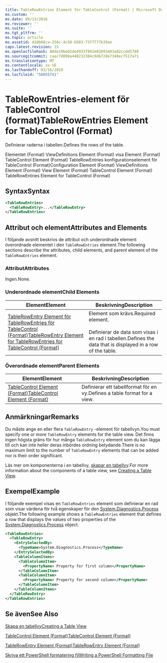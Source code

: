 ```yaml
---
title: TableRowEntries Element för TableControl (Format) | Microsoft Docs
ms.custom: ''
ms.date: 09/13/2016
ms.reviewer: ''
ms.suite: ''
ms.tgt_pltfrm: ''
ms.topic: article
ms.assetid: d10b68ca-256c-4c58-b503-73f7777b39ae
caps.latest.revision: 15
ms.openlocfilehash: 88de19be02de4933f892e02093403a82ccdd5788
ms.sourcegitcommit: caac7d098a448232304c9d6728e7340ec7517a71
ms.translationtype: MT
ms.contentlocale: sv-SE
ms.lasthandoff: 03/16/2019
ms.locfileid: "58055741"
---
```

# <a name="tablerowentries-element-for-tablecontrol-format"></a><span data-ttu-id="7b426-102">TableRowEntries-element för TableControl (format)</span><span class="sxs-lookup"><span data-stu-id="7b426-102">TableRowEntries Element for TableControl (Format)</span></span>

<span data-ttu-id="7b426-103">Definierar raderna i tabellen.</span><span class="sxs-lookup"><span data-stu-id="7b426-103">Defines the rows of the table.</span></span>

<span data-ttu-id="7b426-104">Elementet (Format) ViewDefinitions Element (Format) visa Element (Format) TableControl Element (Format) TableRowEntries konfigurationselement för TableControl (Format)</span><span class="sxs-lookup"><span data-stu-id="7b426-104">Configuration Element (Format) ViewDefinitions Element (Format) View Element (Format) TableControl Element (Format) TableRowEntries Element for TableControl (Format)</span></span>

## <a name="syntax"></a><span data-ttu-id="7b426-105">Syntax</span><span class="sxs-lookup"><span data-stu-id="7b426-105">Syntax</span></span>

```xml
<TableRowEntries>
  <TableRowEntry>...</TableRowEntry>
</TableRowEntries>
```

## <a name="attributes-and-elements"></a><span data-ttu-id="7b426-106">Attribut och element</span><span class="sxs-lookup"><span data-stu-id="7b426-106">Attributes and Elements</span></span>

<span data-ttu-id="7b426-107">I följande avsnitt beskrivs de attribut och underordnade element överordnade elementet i den `TableRowEntries` element.</span><span class="sxs-lookup"><span data-stu-id="7b426-107">The following sections describe the attributes, child elements, and parent element of the `TableRowEntries` element.</span></span>

### <a name="attributes"></a><span data-ttu-id="7b426-108">Attribut</span><span class="sxs-lookup"><span data-stu-id="7b426-108">Attributes</span></span>

<span data-ttu-id="7b426-109">Ingen.</span><span class="sxs-lookup"><span data-stu-id="7b426-109">None.</span></span>

### <a name="child-elements"></a><span data-ttu-id="7b426-110">Underordnade element</span><span class="sxs-lookup"><span data-stu-id="7b426-110">Child Elements</span></span>

|<span data-ttu-id="7b426-111">Element</span><span class="sxs-lookup"><span data-stu-id="7b426-111">Element</span></span>|<span data-ttu-id="7b426-112">Beskrivning</span><span class="sxs-lookup"><span data-stu-id="7b426-112">Description</span></span>|
|-------------|-----------------|
|[<span data-ttu-id="7b426-113">TableRowEntry Element för TableRowEntries för TableControl (Format)</span><span class="sxs-lookup"><span data-stu-id="7b426-113">TableRowEntry Element for TableRowEntries for TableControl (Format)</span></span>](./tablerowentry-element-for-tablerowentries-for-tablecontrol-format.md)|<span data-ttu-id="7b426-114">Element som krävs.</span><span class="sxs-lookup"><span data-stu-id="7b426-114">Required element.</span></span><br /><br /> <span data-ttu-id="7b426-115">Definierar de data som visas i en rad i tabellen.</span><span class="sxs-lookup"><span data-stu-id="7b426-115">Defines the data that is displayed in a row of the table.</span></span>|

### <a name="parent-elements"></a><span data-ttu-id="7b426-116">Överordnade element</span><span class="sxs-lookup"><span data-stu-id="7b426-116">Parent Elements</span></span>

|<span data-ttu-id="7b426-117">Element</span><span class="sxs-lookup"><span data-stu-id="7b426-117">Element</span></span>|<span data-ttu-id="7b426-118">Beskrivning</span><span class="sxs-lookup"><span data-stu-id="7b426-118">Description</span></span>|
|-------------|-----------------|
|[<span data-ttu-id="7b426-119">TableControl Element (Format)</span><span class="sxs-lookup"><span data-stu-id="7b426-119">TableControl Element (Format)</span></span>](./tablecontrol-element-format.md)|<span data-ttu-id="7b426-120">Definierar ett tabellformat för en vy.</span><span class="sxs-lookup"><span data-stu-id="7b426-120">Defines a table format for a view.</span></span>|

## <a name="remarks"></a><span data-ttu-id="7b426-121">Anmärkningar</span><span class="sxs-lookup"><span data-stu-id="7b426-121">Remarks</span></span>

<span data-ttu-id="7b426-122">Du måste ange en eller flera `TableRowEntry` -element för tabellvyn.</span><span class="sxs-lookup"><span data-stu-id="7b426-122">You must specify one or more `TableRowEntry` elements for the table view.</span></span> <span data-ttu-id="7b426-123">Det finns ingen högsta gräns för hur många `TableRowEntry` element som du kan lägga till och kan inte heller deras inbördes ordning betydande.</span><span class="sxs-lookup"><span data-stu-id="7b426-123">There is no maximum limit to the number of `TableRowEntry` elements that can be added nor is their order significant.</span></span>

<span data-ttu-id="7b426-124">Läs mer om komponenterna i en tabellvy, [skapar en tabellvy](./creating-a-table-view.md).</span><span class="sxs-lookup"><span data-stu-id="7b426-124">For more information about the components of a table view, see [Creating a Table View](./creating-a-table-view.md).</span></span>

## <a name="example"></a><span data-ttu-id="7b426-125">Exempel</span><span class="sxs-lookup"><span data-stu-id="7b426-125">Example</span></span>

<span data-ttu-id="7b426-126">I följande exempel visas en `TableRowEntries` element som definierar en rad som visar värdena för två egenskaper för den [System.Diagnostics.Process](/dotnet/api/System.Diagnostics.Process) objekt.</span><span class="sxs-lookup"><span data-stu-id="7b426-126">The following example shows a `TableRowEntries` element that defines a row that displays the values of two properties of the [System.Diagnostics.Process](/dotnet/api/System.Diagnostics.Process) object.</span></span>

```xml
<TableRowEntries>
  <TableRowEntry>
    <EntrySelectedBy>
      <TypeName>System.Diagnostics.Process</TypeName>
    </EntrySelectedBy>
    <TableColumnItems>
      <TableColumnItem>
        <PropertyName> Property for first column</PropertyName>
      </TableColumnItem>
      <TableColumnItem>
        <PropertyName> Property for second column</PropertyName>
      </TableColumnItem>
    </TableColumnItems>
  </TableRowEntry>
</TableRowEntries>

```

## <a name="see-also"></a><span data-ttu-id="7b426-127">Se även</span><span class="sxs-lookup"><span data-stu-id="7b426-127">See Also</span></span>

[<span data-ttu-id="7b426-128">Skapa en tabellvy</span><span class="sxs-lookup"><span data-stu-id="7b426-128">Creating a Table View</span></span>](./creating-a-table-view.md)

[<span data-ttu-id="7b426-129">TableControl Element (Format)</span><span class="sxs-lookup"><span data-stu-id="7b426-129">TableControl Element (Format)</span></span>](./tablecontrol-element-format.md)

[<span data-ttu-id="7b426-130">TableRowEntry Element (Format)</span><span class="sxs-lookup"><span data-stu-id="7b426-130">TableRowEntry Element (Format)</span></span>](./tablerowentry-element-for-tablerowentries-for-tablecontrol-format.md)

[<span data-ttu-id="7b426-131">Skriva ett PowerShell formatering fil</span><span class="sxs-lookup"><span data-stu-id="7b426-131">Writing a PowerShell Formatting File</span></span>](./writing-a-powershell-formatting-file.md)
